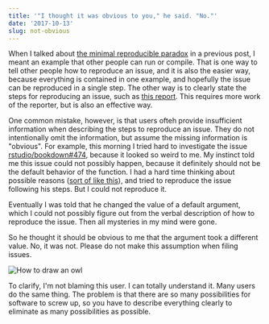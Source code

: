 ```yaml
---
title: '"I thought it was obvious to you," he said. "No."'
date: '2017-10-13'
slug: not-obvious
---
```


When I talked about [the minimal reproducible paradox](/en/2017/09/the-minimal-reprex-paradox/) in a previous post, I meant an example that other people can run or compile. That is one way to tell other people how to reproduce an issue, and it is also the easier way, because everything is contained in one example, and hopefully the issue can be reproduced in a single step. The other way is to clearly state the steps for reproducing an issue, such as [this report](https://github.com/rstudio/blogdown/issues/197). This requires more work of the reporter, but is also an effective way.

One common mistake, however, is that users ofteh provide insufficient information when describing the steps to reproduce an issue. They do not intentionally omit the information, but assume the missing information is "obvious". For example, this morning I tried hard to investigate the issue [rstudio/bookdown#474](https://github.com/rstudio/bookdown/issues/474), because it looked so weird to me. My instinct told me this issue could not possibly happen, because it definitely should not be the default behavior of the function. I had a hard time thinking about possible reasons ([sort of like this](http://heeris.id.au/2013/this-is-why-you-shouldnt-interrupt-a-programmer/)), and tried to reproduce the issue following his steps. But I could not reproduce it.

Eventually I was told that he changed the value of a default argument, which I could not possibly figure out from the verbal description of how to reproduce the issue. Then all mysteries in my mind were gone.

So he thought it should be obvious to me that the argument took a different value. No, it was not. Please do not make this assumption when filing issues.

![How to draw an owl](https://slides.yihui.name/gif/draw-an-owl.jpg)

To clarify, I'm not blaming this user. I can totally understand it. Many users do the same thing. The problem is that there are so many possibilities for software to screw up, so you have to describe everything clearly to eliminate as many possibilities as possible.
